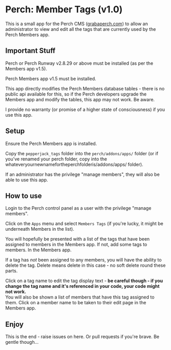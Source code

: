 # Perch: Member Tags (v1.0)

This is a small app for the Perch CMS ([grabaperch.com](https://grabaperch.com)) to allow an administrator to view and edit all the tags that are currently used by the Perch Members app.

## Important Stuff

Perch or Perch Runway v2.8.29 or above must be installed (as per the Members app v1.5).

Perch Members app v1.5 must be installed.

This app directly modifies the Perch Members database tables - there is no public api available for this, so if the Perch developers upgrade the Members app and modify the tables, this app may not work. Be aware.

I provide no warranty (or promise of a higher state of consciousness) if you use this app. 

## Setup

Ensure the Perch Members app is installed.

Copy the `pepperjack_tags` folder into the `perch/addons/apps/` folder (or if you've renamed your perch folder, copy into the whateveryournewnamefortheperchfolderis/addons/apps/ folder).

If an administrator has the privilege "manage members", they will also be able to use this app.

## How to use

Login to the Perch control panel as a user with the privilege "manage members".

Click on the `Apps` menu and select `Members Tags` (if you're lucky, it might be underneath Members in the list).

You will hopefully be presented with a list of the tags that have been assigned to members in the Members app. If not, add some tags to members. In the Members app.

If a tag has _not_ been assigned to any members, you will have the ability to delete the tag. Delete means delete in this case - no soft delete round these parts.

Click on a tag name to edit the tag display text - **be careful though - if you change the tag name and it's referenced in your code, your code might not work.**  
You will also be shown a list of members that have this tag assigned to them. Click on a member name to be taken to their edit page in the Members app.

## Enjoy

This is the end - raise issues on here. Or pull requests if you're brave. Be gentle though...

